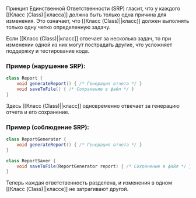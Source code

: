 Принцип Единственной Ответственности (SRP) гласит, что у каждого [[Класс (Class)||класса]] должна быть только одна причина для изменения. Это означает, что [[Класс (Class)||класс]] должен выполнять только одну четко определенную задачу.
  
Если [[Класс (Class)||класс]] отвечает за несколько задач, то при изменении одной из них могут пострадать другие, что усложняет поддержку и тестирование кода.


### Пример (нарушение SRP):

```java
class Report {
    void generateReport() { /* Генерация отчета */ }
    void saveToFile() { /* Сохранение в файл */ }
}
```

Здесь [[Класс (Class)||класс]] одновременно отвечает за генерацию отчета и его сохранение.


### Пример (соблюдение SRP):

```java
class ReportGenerator {
    void generateReport() { /* Генерация отчета */ }
}

class ReportSaver {
    void saveToFile(ReportGenerator report) { /* Сохранение в файл */ }
}
```

Теперь каждая ответственность разделена, и изменения в одном [[Класс (Class)||классе]] не затрагивают другой.